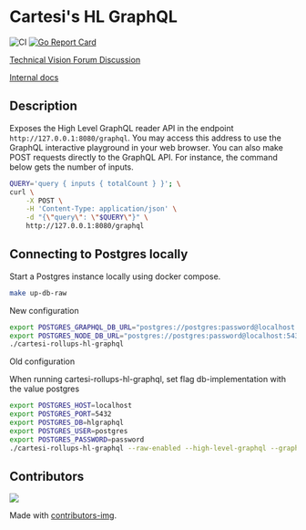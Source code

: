 # Cartesi's HL GraphQL

![CI](https://github.com/Calindra/cartesi-rollups-hl-graphql/actions/workflows/ci.yaml/badge.svg)
[![Go Report Card](https://goreportcard.com/badge/github.com/Calindra/cartesi-rollups-hl-graphql)](https://goreportcard.com/report/github.com/Calindra/cartesi-rollups-hl-graphql)

[Technical Vision Forum Discussion](https://governance.cartesi.io/t/convenience-layer-for-voucher-management-on-cartesi/401)

[Internal docs](./docs/convenience.md)

## Description

Exposes the High Level GraphQL reader API in the endpoint `http://127.0.0.1:8080/graphql`.
You may access this address to use the GraphQL interactive playground in your web browser.
You can also make POST requests directly to the GraphQL API.
For instance, the command below gets the number of inputs.

```sh
QUERY='query { inputs { totalCount } }'; \
curl \
    -X POST \
    -H 'Content-Type: application/json' \
    -d "{\"query\": \"$QUERY\"}" \
    http://127.0.0.1:8080/graphql
```

## Connecting to Postgres locally

Start a Postgres instance locally using docker compose.

```sh
make up-db-raw
```

New configuration

```sh
export POSTGRES_GRAPHQL_DB_URL="postgres://postgres:password@localhost:5432/hlgraphql?sslmode=disable"
export POSTGRES_NODE_DB_URL="postgres://postgres:password@localhost:5432/rollupsdb?sslmode=disable"
./cartesi-rollups-hl-graphql
```

Old configuration

When running cartesi-rollups-hl-graphql, set flag db-implementation with the value postgres

```sh
export POSTGRES_HOST=localhost
export POSTGRES_PORT=5432
export POSTGRES_DB=hlgraphql
export POSTGRES_USER=postgres
export POSTGRES_PASSWORD=password
./cartesi-rollups-hl-graphql --raw-enabled --high-level-graphql --graphile-disable-sync --db-implementation=postgres --db-raw-url="postgres://postgres:password@localhost:5432/rollupsdb?sslmode=disable" --disable-devnet
```


## Contributors

<a href="https://github.com/Calindra/cartesi-rollups-hl-graphql/graphs/contributors">
  <img src="https://contributors-img.firebaseapp.com/image?repo=calindra/cartesi-rollups-hl-graphql" />
</a>

Made with [contributors-img](https://contributors-img.firebaseapp.com).